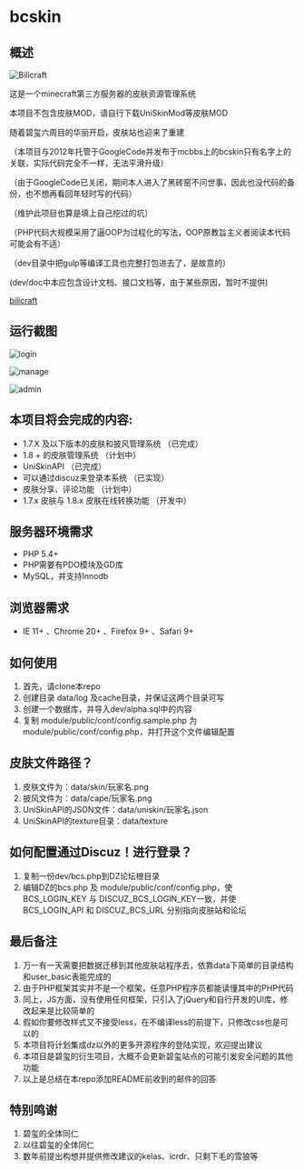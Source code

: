 # bcskin

## 概述

![Bilicraft](http://bbs.bilicraft.io/s/static/public/img/title.png)

这是一个minecraft第三方服务器的皮肤资源管理系统

本项目不包含皮肤MOD，请自行下载UniSkinMod等皮肤MOD

随着碧玺六周目的华丽开启，皮肤站也迎来了重建

（本项目与2012年托管于GoogleCode并发布于mcbbs上的bcskin只有名字上的关联，实际代码完全不一样，无法平滑升级）

（由于GoogleCode已关闭，期间本人进入了黑砖窑不问世事，因此也没代码的备份，也不想再看回年轻时写的代码）

（维护此项目也算是填上自己挖过的坑）

（PHP代码大规模采用了逼OOP为过程化的写法，OOP原教旨主义者阅读本代码可能会有不适）

（dev目录中把gulp等编译工具也完整打包进去了，是故意的）

 (dev/doc中本应包含设计文档、接口文档等，由于某些原因，暂时不提供)

[bilicraft](http://bbs.bilicraft.io)


## 运行截图

![login](http://i.imgur.com/vMdfejo.jpg)

![manage](http://i.imgur.com/4YdmD2X.jpg)

![admin](http://i.imgur.com/OaGZYLc.jpg)

## 本项目将会完成的内容:

*  1.7.X 及以下版本的皮肤和披风管理系统 （已完成）
*  1.8 + 的皮肤管理系统 （计划中）
*  UniSkinAPI （已完成）
*  可以通过discuz来登录本系统 （已实现）
*  皮肤分享、评论功能 （计划中）
*  1.7.x 皮肤与 1.8.x 皮肤在线转换功能 （开发中）

## 服务器环境需求

*  PHP 5.4+
*  PHP需要有PDO模块及GD库
*  MySQL，并支持Innodb

## 浏览器需求

*  IE 11+ 、Chrome 20+ 、Firefox 9+ 、Safari 9+ 

## 如何使用

1.  首先，请clone本repo
2.  创建目录 data/log 及cache目录，并保证这两个目录可写
3.  创建一个数据库，并导入dev/alpha.sql中的内容
4.  复制 module/public/conf/config.sample.php 为 module/public/conf/config.php，并打开这个文件编辑配置

## 皮肤文件路径？
1.  皮肤文件为：data/skin/玩家名.png
2.  披风文件为：data/cape/玩家名.png
3.  UniSkinAPI的JSON文件：data/uniskin/玩家名.json
4.  UniSkinAPI的texture目录：data/texture

## 如何配置通过Discuz！进行登录？

1.  复制一份dev/bcs.php到DZ论坛根目录
2.  编辑DZ的bcs.php 及 module/public/conf/config.php，使 BCS_LOGIN_KEY 与 DISCUZ_BCS_LOGIN_KEY一致，并使 BCS_LOGIN_API 和 DISCUZ_BCS_URL 分别指向皮肤站和论坛


## 最后备注

1.  万一有一天需要把数据迁移到其他皮肤站程序去，依靠data下简单的目录结构和user_basic表能完成的
2.  由于PHP框架其实并不是一个框架，任意PHP程序员都能读懂其中的PHP代码
3.  同上，JS方面，没有使用任何框架，只引入了jQuery和自行开发的UI库，修改起来是比较简单的
4.  假如你要修改样式又不接受less，在不编译less的前提下，只修改css也是可以的
5.  本项目将计划集成dz以外的更多开源程序的登陆实现，欢迎提出建议
6.  本项目是碧玺的衍生项目，大概不会更新碧玺站点的可能引发安全问题的其他功能
7.  以上是总结在本repo添加README前收到的邮件的回答

## 特别鸣谢

1.  碧玺的全体同仁
2.  以往碧玺的全体同仁
3.  数年前提出构想并提供修改建议的kelas、icrdr、只剩下毛的雪狼等

